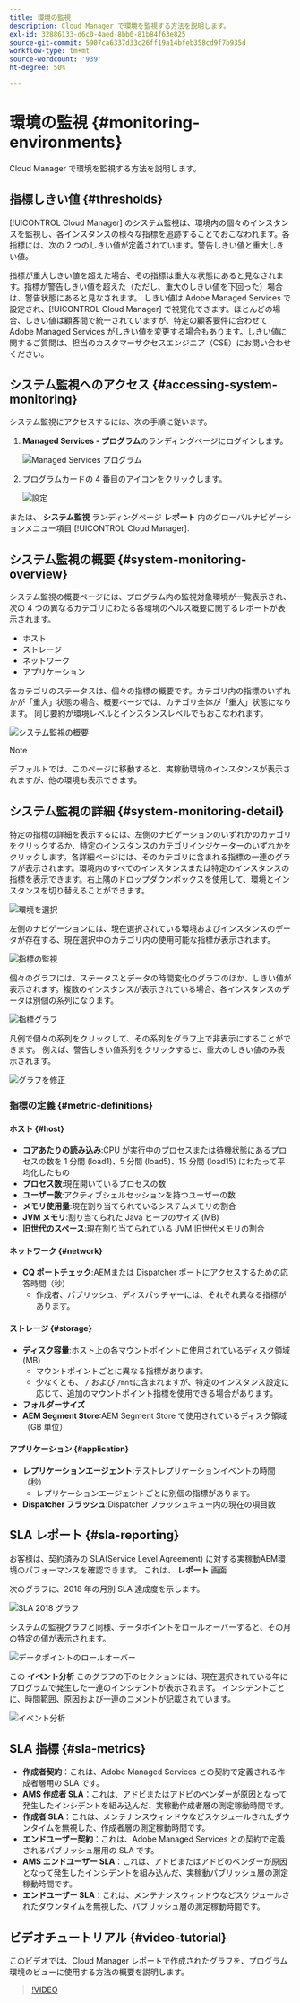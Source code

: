 ```yaml
---
title: 環境の監視
description: Cloud Manager で環境を監視する方法を説明します。
exl-id: 32886133-d6c0-4aed-8bb0-81b84f63e825
source-git-commit: 5907ca6337d33c26ff19a14bfeb358cd9f7b935d
workflow-type: tm+mt
source-wordcount: '939'
ht-degree: 50%

---
```



# 環境の監視 {#monitoring-environments}

Cloud Manager で環境を監視する方法を説明します。

## 指標しきい値 {#thresholds}

[!UICONTROL Cloud Manager] のシステム監視は、環境内の個々のインスタンスを監視し、各インスタンスの様々な指標を追跡することでおこなわれます。各指標には、次の 2 つのしきい値が定義されています。警告しきい値と重大しきい値。

指標が重大しきい値を超えた場合、その指標は重大な状態にあると見なされます。指標が警告しきい値を超えた（ただし、重大のしきい値を下回った）場合は、警告状態にあると見なされます。 しきい値は Adobe Managed Services で設定され、[!UICONTROL Cloud Manager] で視覚化できます。ほとんどの場合、しきい値は顧客間で統一されていますが、特定の顧客要件に合わせて Adobe Managed Services がしきい値を変更する場合もあります。しきい値に関するご質問は、担当のカスタマーサクセスエンジニア（CSE）にお問い合わせください。

## システム監視へのアクセス {#accessing-system-monitoring}

システム監視にアクセスするには、次の手順に従います。

1. **Managed Services - プログラム**&#x200B;のランディングページにログインします。

   ![Managed Services プログラム](/help/assets/ProgramLanding.png)

1. プログラムカードの 4 番目のアイコンをクリックします。

   ![設定](/help/assets/first-timea1.png)


または、 **システム監視** ランディングページ **レポート** 内のグローバルナビゲーションメニュー項目 [!UICONTROL Cloud Manager].

## システム監視の概要 {#system-monitoring-overview}

システム監視の概要ページには、プログラム内の監視対象環境が一覧表示され、次の 4 つの異なるカテゴリにわたる各環境のヘルス概要に関するレポートが表示されます。

* ホスト
* ストレージ
* ネットワーク
* アプリケーション

各カテゴリのステータスは、個々の指標の概要です。カテゴリ内の指標のいずれかが「重大」状態の場合、概要ページでは、カテゴリ全体が「重大」状態になります。 同じ要約が環境レベルとインスタンスレベルでもおこなわれます。

![システム監視の概要](/help/assets/System-Monitoring-Reports.png)

>[!NOTE]
>
>デフォルトでは、このページに移動すると、実稼動環境のインスタンスが表示されますが、他の環境も表示できます。

## システム監視の詳細 {#system-monitoring-detail}

特定の指標の詳細を表示するには、左側のナビゲーションのいずれかのカテゴリをクリックするか、特定のインスタンスのカテゴリインジケーターのいずれかをクリックします。各詳細ページには、そのカテゴリに含まれる指標の一連のグラフが表示されます。環境内のすべてのインスタンスまたは特定のインスタンスの指標を表示できます。右上隅のドロップダウンボックスを使用して、環境とインスタンスを切り替えることができます。

![環境を選択](/help/assets/System_Monitoring1.png)

左側のナビゲーションには、現在選択されている環境およびインスタンスのデータが存在する、現在選択中のカテゴリ内の使用可能な指標が表示されます。

![指標の監視](/help/assets/System_Monitoring2.png)

個々のグラフには、ステータスとデータの時間変化のグラフのほか、しきい値が表示されます。複数のインスタンスが表示されている場合、各インスタンスのデータは別個の系列になります。

![指標グラフ](/help/assets/Monitoring_Graphs1.png)

凡例で個々の系列をクリックして、その系列をグラフ上で非表示にすることができます。
例えば、警告しきい値系列をクリックすると、重大のしきい値のみ表示されます。

![グラフを修正](/help/assets/Monitoring_Graphs2.png)

### 指標の定義 {#metric-definitions}

#### ホスト {#host}

* **コアあたりの読み込み**:CPU が実行中のプロセスまたは待機状態にあるプロセスの数を 1 分間 (load1)、5 分間 (load5)、15 分間 (load15) にわたって平均化したもの
* **プロセス数**:現在開いているプロセスの数
* **ユーザー数**:アクティブシェルセッションを持つユーザーの数
* **メモリ使用量**:現在割り当てられているシステムメモリの割合
* **JVM メモリ**:割り当てられた Java ヒープのサイズ (MB)
* **旧世代のスペース**:現在割り当てられている JVM 旧世代メモリの割合

#### ネットワーク {#network}

* **CQ ポートチェック**:AEMまたは Dispatcher ポートにアクセスするための応答時間（秒）
   * 作成者、パブリッシュ、ディスパッチャーには、それぞれ異なる指標があります。

#### ストレージ {#storage}

* **ディスク容量**:ホスト上の各マウントポイントに使用されているディスク領域 (MB)
   * マウントポイントごとに異なる指標があります。
   * 少なくとも、 `/` および `/mnt`に含まれますが、特定のインスタンス設定に応じて、追加のマウントポイント指標を使用できる場合があります。
* **フォルダーサイズ**
* **AEM Segment Store**:AEM Segment Store で使用されているディスク領域（GB 単位）

#### アプリケーション {#application}

* **レプリケーションエージェント**:テストレプリケーションイベントの時間（秒）
   * レプリケーションエージェントごとに別個の指標があります。
* **Dispatcher フラッシュ**:Dispatcher フラッシュキュー内の現在の項目数

## SLA レポート {#sla-reporting}

お客様は、契約済みの SLA(Service Level Agreement) に対する実稼動AEM環境のパフォーマンスを確認できます。 これは、 **レポート** 画面

次のグラフに、2018 年の月別 SLA 達成度を示します。

![SLA 2018 グラフ](/help/assets/SLA-Reports-one.png)

システムの監視グラフと同様、データポイントをロールオーバーすると、その月の特定の値が表示されます。

![データポイントのロールオーバー](/help/assets/SLA-Reports-two.png)

この **イベント分析** このグラフの下のセクションには、現在選択されている年にプログラムで発生した一連のインシデントが表示されます。 インシデントごとに、時間範囲、原因および一連のコメントが記載されています。

![イベント分析](/help/assets/sla-reporting3.png)

## SLA 指標 {#sla-metrics}

* **作成者契約**：これは、Adobe Managed Services との契約で定義される作成者層用の SLA です。
* **AMS 作成者 SLA**：これは、アドビまたはアドビのベンダーが原因となって発生したインシデントを組み込んだ、実稼動作成者層の測定稼動時間です。
* **作成者 SLA**：これは、メンテナンスウィンドウなどスケジュールされたダウンタイムを無視した、作成者層の測定稼動時間です。
* **エンドユーザー契約**：これは、Adobe Managed Services との契約で定義されるパブリッシュ層用の SLA です。
* **AMS エンドユーザー SLA**：これは、アドビまたはアドビのベンダーが原因となって発生したインシデントを組み込んだ、実稼動パブリッシュ層の測定稼動時間です。
* **エンドユーザー SLA**：これは、メンテナンスウィンドウなどスケジュールされたダウンタイムを無視した、パブリッシュ層の測定稼動時間です。

## ビデオチュートリアル {#video-tutorial}

このビデオでは、Cloud Manager レポートで作成されたグラフを、プログラム環境のビューに使用する方法の概要を説明します。

>[!VIDEO](https://video.tv.adobe.com/v/26315/)
